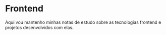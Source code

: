 # Frontend
Aqui vou mantenho minhas notas de estudo sobre as tecnologias frontend e projetos desenvolvidos com elas.

